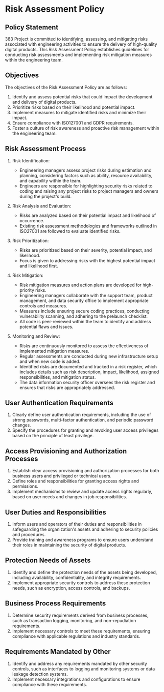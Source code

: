 # Risk Assessment Policy

## Policy Statement

383 Project is committed to identifying, assessing, and mitigating risks associated with engineering activities to ensure the delivery of high-quality digital products. This Risk Assessment Policy establishes guidelines for conducting risk assessments and implementing risk mitigation measures within the engineering team.

## Objectives

The objectives of the Risk Assessment Policy are as follows:

1. Identify and assess potential risks that could impact the development and delivery of digital products.
2. Prioritize risks based on their likelihood and potential impact.
3. Implement measures to mitigate identified risks and minimize their impact.
4. Ensure compliance with ISO127001 and GDPR requirements.
5. Foster a culture of risk awareness and proactive risk management within the engineering team.

## Risk Assessment Process

1. Risk Identification:
   - Engineering managers assess project risks during estimation and planning, considering factors such as ability, resource availability, and capability within the team.
   - Engineers are responsible for highlighting security risks related to coding and raising any project risks to project managers and owners during the project's build.

2. Risk Analysis and Evaluation:
   - Risks are analyzed based on their potential impact and likelihood of occurrence.
   - Existing risk assessment methodologies and frameworks outlined in ISO27001 are followed to evaluate identified risks.

3. Risk Prioritization:
   - Risks are prioritized based on their severity, potential impact, and likelihood.
   - Focus is given to addressing risks with the highest potential impact and likelihood first.

4. Risk Mitigation:
   - Risk mitigation measures and action plans are developed for high-priority risks.
   - Engineering managers collaborate with the support team, product management, and data security office to implement appropriate controls and measures.
   - Measures include ensuring secure coding practices, conducting vulnerability scanning, and adhering to the prelaunch checklist.
   - All code is peer-reviewed within the team to identify and address potential flaws and issues.

5. Monitoring and Review:
   - Risks are continuously monitored to assess the effectiveness of implemented mitigation measures.
   - Regular assessments are conducted during new infrastructure setup and when new code is added.
   - Identified risks are documented and tracked in a risk register, which includes details such as risk description, impact, likelihood, assigned responsibilities, and mitigation status.
   - The data information security officer oversees the risk register and ensures that risks are appropriately addressed.

## User Authentication Requirements

1. Clearly define user authentication requirements, including the use of strong passwords, multi-factor authentication, and periodic password changes.
2. Specify the procedures for granting and revoking user access privileges based on the principle of least privilege.

## Access Provisioning and Authorization Processes

1. Establish clear access provisioning and authorization processes for both business users and privileged or technical users.
2. Define roles and responsibilities for granting access rights and permissions.
3. Implement mechanisms to review and update access rights regularly, based on user needs and changes in job responsibilities.

## User Duties and Responsibilities

1. Inform users and operators of their duties and responsibilities in safeguarding the organization's assets and adhering to security policies and procedures.
2. Provide training and awareness programs to ensure users understand their roles in maintaining the security of digital products.

## Protection Needs of Assets

1. Identify and define the protection needs of the assets being developed, including availability, confidentiality, and integrity requirements.
2. Implement appropriate security controls to address these protection needs, such as encryption, access controls, and backups.

## Business Process Requirements

1. Determine security requirements derived from business processes, such as transaction logging, monitoring, and non-repudiation requirements.
2. Implement necessary controls to meet these requirements, ensuring compliance with applicable regulations and industry standards.

## Requirements Mandated by Other

1. Identify and address any requirements mandated by other security controls, such as interfaces to logging and monitoring systems or data leakage detection systems.
2. Implement necessary integrations and configurations to ensure compliance with these requirements.


